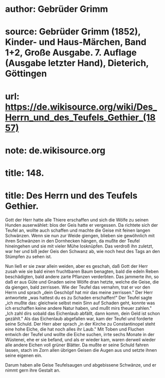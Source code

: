 # author: Gebrüder Grimm
# source: Gebrüder Grimm (1852), Kinder- und Haus-Märchen, Band 1+2, Große Ausgabe. 7. Auflage (Ausgabe letzter Hand), Dieterich, Göttingen
# url: https://de.wikisource.org/wiki/Des_Herrn_und_des_Teufels_Gethier_(1857)
# note: de.wikisource.org
# title: 148.

# title: Des Herrn und des Teufels Gethier.

Gott der Herr hatte alle Thiere erschaffen und sich die Wölfe zu seinen Hunden auserwählet: blos der Geis hatte er vergessen. Da richtete sich der Teufel an, wollte auch schaffen und machte die Geise mit feinen langen Schwänzen. Wenn sie nun zur Weide giengen, blieben sie gewöhnlich mit ihren Schwänzen in den Dornhecken hängen, da mußte der Teufel hineingehen und sie mit vieler Mühe losknüpfen. Das verdroß ihn zuletzt, war her und biß jeder Geis den Schwanz ab, wie noch heut des Tags an den Stümpfen zu sehen ist. 

Nun ließ er sie zwar allein weiden, aber es geschah, daß Gott der Herr zusah wie sie bald einen fruchtbaren Baum benagten, bald die edeln Reben beschädigten, bald andere zarte Pflanzen verderbten. Das jammerte ihn, so daß er aus Güte und Gnaden seine Wölfe dran hetzte, welche die Geise, die da giengen, bald zerrissen. Wie der Teufel das vernahm, trat er vor den Herrn und sprach „dein Geschöpf hat mir das meine zerrissen." Der Herr antwortete „was hattest du es zu Schaden erschaffen!" Der Teufel sagte „ich mußte das: gleichwie selbst mein Sinn auf Schaden geht, konnte was ich erschaffen keine andere Natur haben, und mußt mirs theuer zahlen." „Ich zahl dirs sobald das Eichenlaub abfällt, dann komm, dein Geld ist schon gezählt." Als das Eichenlaub abgefallen war, kam der Teufel und forderte seine Schuld. Der Herr aber sprach „in der Kirche zu Constantinopel steht eine  hohe Eiche, die hat noch alles ihr Laub." Mit Toben und Fluchen entwich der Teufel und wollte die Eiche suchen, irrte sechs Monate in der Wüstenei, ehe er sie befand, und als er wieder kam, waren derweil wieder alle andere Eichen voll grüner Blätter. Da mußte er seine Schuld fahren lassen, stach im Zorn allen übrigen Geisen die Augen aus und setzte ihnen seine eigenen ein. 

Darum haben alle Geise Teufelsaugen und abgebissene Schwänze, und er nimmt gern ihre Gestalt an. 

